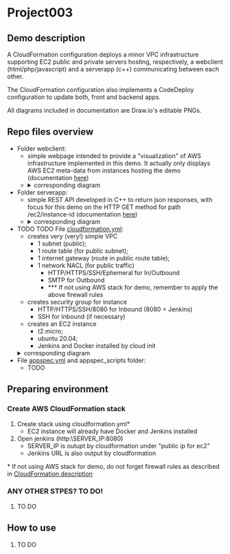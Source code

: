 # Project003

## Demo description

A CloudFormation configuration deploys a minor VPC infrastructure supporting EC2 public and private servers hosting, respectively, a webclient (html/php/javascript) and a serverapp (c++) communicating between each other.

The CloudFormation configuration also implements a CodeDeploy configuration to update both, front and backend apps.

All diagrams included in documentation are Draw.io's editable PNGs.

## Repo files overview

* Folder webclient:
  * simple webpage intended to provide a "visualization" of AWS infrastructure implemented in this demo. It actually only displays AWS EC2 meta-data from instances hosting the demo (documentation [here](webclient/README.md))
  * <details><summary>corresponding diagram</summary><img src="webclient/documents/modules-organization-diagram.png"></details>
* Folder serverapp:
  * simple REST API developed in C++ to return json responses, with focus for this demo on the HTTP GET method for path /ec2/instance-id (documentation [here](serverapp/README.md))
  * <details><summary>corresponding diagram</summary><img src="serverapp/documents/restapi-logic-diagram.png"></details>
* TODO TODO File [cloudformation.yml](cloudformation.yml):
  * creates very (very!) simple VPC
    * 1 subnet (public);
    * 1 route table (for public subnet);
    * 1 internet gateway (route in public route table);
    * 1 network NACL (for public traffic) <a name="firewallrules"></a>
      * HTTP/HTTPS/SSH/Ephemeral for In/Outbound
      * SMTP for Outbound
      * \*\*\* If not using AWS stack for demo, remember to apply the above firewall rules
  * creates security group for instance
    * HTTP/HTTPS/SSH/8080 for Inbound (8080 = Jenkins)
    * SSH for Inbound (if necessary)
  * creates an EC2 instance
    * t2.micro;
    * ubuntu 20.04;
    * Jenkins and Docker installed by cloud init
   <details><summary>corresponding diagram</summary><img src="documents/cloudformation-diagram.png"></details>
* File [appspec.yml](appspec.yml) and appspec_scripts folder:
  * TODO

## Preparing environment

### Create AWS CloudFormation stack

1. Create stack using cloudformation.yml\*
   * EC2 instance will already have Docker and Jenkins installed
1. Open jenkins (http:\\SERVER_IP:8080)
   * SERVER_IP is outupt by cloudformation under "public ip for ec2"
   * Jenkins URL is also output by cloudformation

\* If not using AWS stack for demo, do not forget firewall rules as described in [CloudFormation description](#firewallrules)

### ANY OTHER STPES? TO DO!

1. TO DO

## How to use

1. TO DO
